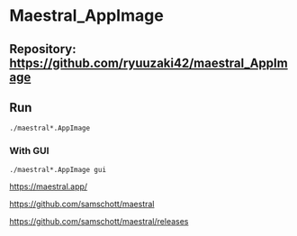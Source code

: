 
# Maestral_AppImage

## Repository: https://github.com/ryuuzaki42/maestral_AppImage

## Run
    ./maestral*.AppImage

### With GUI
    ./maestral*.AppImage gui

https://maestral.app/

https://github.com/samschott/maestral

https://github.com/samschott/maestral/releases
